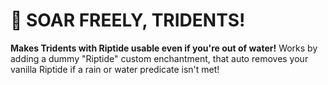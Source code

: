 # 🔱 SOAR FREELY, TRIDENTS!
**Makes Tridents with Riptide usable even if you're out of water!** Works by adding a dummy "Riptide" custom enchantment, that auto removes your vanilla Riptide if a rain or water predicate isn't met!
